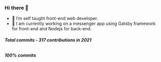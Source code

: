 ### Hi there 👋

- 🌱 I’m self taught front-end web developer.
- 🔭 I am currently working on a messenger app using Gatsby framework for front-end and Nodejs for back-end.




###### **_Total commits - 317 contributions in 2021_**
######  **_100% commits_**



<!--
**inverseswirl/inverseswirl** is a ✨ _special_ ✨ repository because its `README.md` (this file) appears on your GitHub profile.





- 👯 I’m looking to collaborate on ...
- 🤔 I’m looking for help with ...
- 💬 Ask me about ...
- 📫 How to reach me: ...
- 😄 Pronouns: ...
- ⚡ Fun fact: ...
-->
